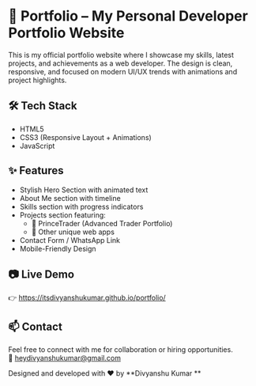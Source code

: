  # 🚀 Portfolio – My Personal Developer Portfolio Website

This is my official portfolio website where I showcase my skills, latest projects, and achievements as a web developer. The design is clean, responsive, and focused on modern UI/UX trends with animations and project highlights.

## 🛠️ Tech Stack
- HTML5  
- CSS3 (Responsive Layout + Animations)  
- JavaScript  

## ✨ Features
- Stylish Hero Section with animated text  
- About Me section with timeline  
- Skills section with progress indicators  
- Projects section featuring:
  - 🔹 PrinceTrader (Advanced Trader Portfolio)
  - 🔹 Other unique web apps
- Contact Form / WhatsApp Link  
- Mobile-Friendly Design  

## 📷 Live Demo
👉  https://itsdivyanshukumar.github.io/portfolio/

## 📫 Contact
Feel free to connect with me for collaboration or hiring opportunities.  
📩 heydivyanshukumar@gmail.com  

 

Designed and developed with ❤️ by **Divyanshu Kumar **
